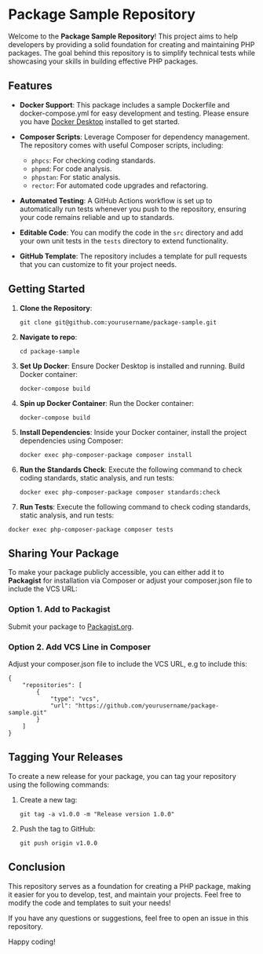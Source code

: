 # Package Sample Repository

Welcome to the **Package Sample Repository**! This project aims to help developers by providing a solid foundation for creating and maintaining PHP packages. The goal behind this repository is to simplify technical tests while showcasing your skills in building effective PHP packages.

## Features

- **Docker Support**: This package includes a sample Dockerfile and docker-compose.yml for easy development and testing. Please ensure you have [Docker Desktop](https://www.docker.com/products/docker-desktop) installed to get started.

- **Composer Scripts**: Leverage Composer for dependency management. The repository comes with useful Composer scripts, including:
  - `phpcs`: For checking coding standards.
  - `phpmd`: For code analysis.
  - `phpstan`: For static analysis.
  - `rector`: For automated code upgrades and refactoring.
  
- **Automated Testing**: A GitHub Actions workflow is set up to automatically run tests whenever you push to the repository, ensuring your code remains reliable and up to standards.

- **Editable Code**: You can modify the code in the `src` directory and add your own unit tests in the `tests` directory to extend functionality.

- **GitHub Template**: The repository includes a template for pull requests that you can customize to fit your project needs.

## Getting Started

1. **Clone the Repository**:
   ```
   git clone git@github.com:yourusername/package-sample.git
   ```

2. **Navigate to repo**:
   ```
   cd package-sample
   ```

3. **Set Up Docker**:
   Ensure Docker Desktop is installed and running. Build Docker container:
   ```
   docker-compose build
   ```

4. **Spin up Docker Container**:
   Run the Docker container:
   ```
   docker-compose build
   ```

5. **Install Dependencies**:
   Inside your Docker container, install the project dependencies using Composer:
   ```
   docker exec php-composer-package composer install
   ```

6. **Run the Standards Check**:
   Execute the following command to check coding standards, static analysis, and run tests:
   ```
   docker exec php-composer-package composer standards:check
   ```

 7. **Run Tests**:
   Execute the following command to check coding standards, static analysis, and run tests:
   ```
   docker exec php-composer-package composer tests
   ```

## Sharing Your Package

To make your package publicly accessible, you can either add it to **Packagist** for installation via Composer or adjust your composer.json file to include the VCS URL:

### Option 1. Add to Packagist

Submit your package to [Packagist.org](https://packagist.org).

### Option 2. Add VCS Line in Composer

Adjust your composer.json file to include the VCS URL, e.g to include this:
```
{
    "repositories": [
        {
            "type": "vcs",
            "url": "https://github.com/yourusername/package-sample.git" 
        }
    ]
}
```

## Tagging Your Releases

To create a new release for your package, you can tag your repository using the following commands:

1. Create a new tag:
   ```
   git tag -a v1.0.0 -m "Release version 1.0.0"
   ```
3. Push the tag to GitHub:
   ```
   git push origin v1.0.0
   ```
   
## Conclusion

This repository serves as a foundation for creating a PHP package, making it easier for you to develop, test, and maintain your projects. Feel free to modify the code and templates to suit your needs!

If you have any questions or suggestions, feel free to open an issue in this repository.

Happy coding!
